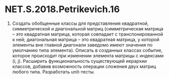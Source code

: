 # NET.S.2018.Petrikevich.16
1. Создать обобщенные классы для представления квадратной, симметрической и диагональной матриц (симметрическая матрица – это квадратная 
матрица, которая совпадает с транспонированной к ней; диагональная матрица – это квадратная матрица, у которой элементы вне главной 
диагонали заведомо имеют значения по умолчанию типа элемента). Описать в созданных классах событие, которое происходит при изменении
элемента матрицы с индексами (i, j). Расширить функциональность существующей иерархии классов, добавив возможность операции сложения двух
матриц любого типа. Разработать unit-тесты.
